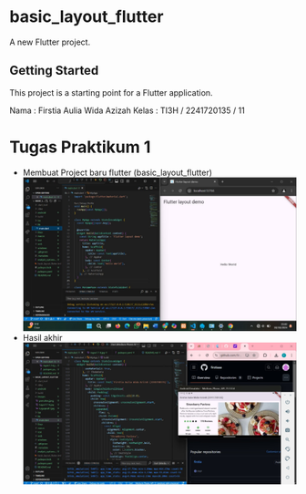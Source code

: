# basic_layout_flutter

A new Flutter project.

## Getting Started

This project is a starting point for a Flutter application.

Nama  : Firstia Aulia Wida Azizah
Kelas : TI3H / 2241720135 / 11

# Tugas Praktikum 1 

- Membuat Project baru flutter (basic_layout_flutter)
![Screenshot](images\tugas1.1-6.jpg)
- Hasil akhir
![Screenshot](images\tugas1.jpg)